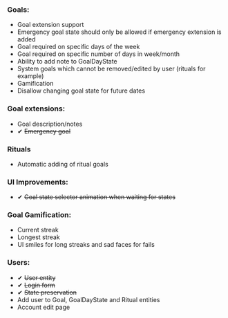 ﻿### Goals:
- Goal extension support
- Emergency goal state should only be allowed if emergency extension is added
- Goal required on specific days of the week
- Goal required on specific number of days in week/month
- Ability to add note to GoalDayState
- System goals which cannot be removed/edited by user (rituals for example)
- Gamification
- Disallow changing goal state for future dates

### Goal extensions:
- Goal description/notes
- ✔ ~~Emergency goal~~

### Rituals
- Automatic adding of ritual goals

### UI Improvements:
- ✔ ~~Goal state selector animation when waiting for states~~

### Goal Gamification:
- Current streak
- Longest streak
- UI smiles for long streaks and sad faces for fails 

### Users:
- ✔ ~~User entity~~
- ✔ ~~Login form~~
- ✔ ~~State preservation~~
- Add user to Goal, GoalDayState and Ritual entities
- Account edit page